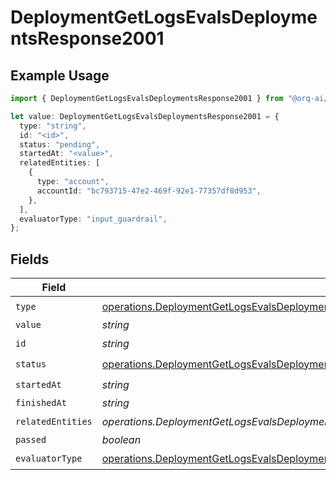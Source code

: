 # DeploymentGetLogsEvalsDeploymentsResponse2001

## Example Usage

```typescript
import { DeploymentGetLogsEvalsDeploymentsResponse2001 } from "@orq-ai/node/models/operations";

let value: DeploymentGetLogsEvalsDeploymentsResponse2001 = {
  type: "string",
  id: "<id>",
  status: "pending",
  startedAt: "<value>",
  relatedEntities: [
    {
      type: "account",
      accountId: "bc793715-47e2-469f-92e1-77357df8d953",
    },
  ],
  evaluatorType: "input_guardrail",
};
```

## Fields

| Field                                                                                                                                                                                                                        | Type                                                                                                                                                                                                                         | Required                                                                                                                                                                                                                     | Description                                                                                                                                                                                                                  |
| ---------------------------------------------------------------------------------------------------------------------------------------------------------------------------------------------------------------------------- | ---------------------------------------------------------------------------------------------------------------------------------------------------------------------------------------------------------------------------- | ---------------------------------------------------------------------------------------------------------------------------------------------------------------------------------------------------------------------------- | ---------------------------------------------------------------------------------------------------------------------------------------------------------------------------------------------------------------------------- |
| `type`                                                                                                                                                                                                                       | [operations.DeploymentGetLogsEvalsDeploymentsResponse200ApplicationJSONResponseBodyData5Type](../../models/operations/deploymentgetlogsevalsdeploymentsresponse200applicationjsonresponsebodydata5type.md)                   | :heavy_check_mark:                                                                                                                                                                                                           | N/A                                                                                                                                                                                                                          |
| `value`                                                                                                                                                                                                                      | *string*                                                                                                                                                                                                                     | :heavy_minus_sign:                                                                                                                                                                                                           | N/A                                                                                                                                                                                                                          |
| `id`                                                                                                                                                                                                                         | *string*                                                                                                                                                                                                                     | :heavy_check_mark:                                                                                                                                                                                                           | N/A                                                                                                                                                                                                                          |
| `status`                                                                                                                                                                                                                     | [operations.DeploymentGetLogsEvalsDeploymentsResponse200ApplicationJSONResponseBodyData5Status](../../models/operations/deploymentgetlogsevalsdeploymentsresponse200applicationjsonresponsebodydata5status.md)               | :heavy_check_mark:                                                                                                                                                                                                           | N/A                                                                                                                                                                                                                          |
| `startedAt`                                                                                                                                                                                                                  | *string*                                                                                                                                                                                                                     | :heavy_check_mark:                                                                                                                                                                                                           | N/A                                                                                                                                                                                                                          |
| `finishedAt`                                                                                                                                                                                                                 | *string*                                                                                                                                                                                                                     | :heavy_minus_sign:                                                                                                                                                                                                           | N/A                                                                                                                                                                                                                          |
| `relatedEntities`                                                                                                                                                                                                            | *operations.DeploymentGetLogsEvalsDeploymentsResponse200ApplicationJSONResponseBodyData5RelatedEntities*[]                                                                                                                   | :heavy_check_mark:                                                                                                                                                                                                           | N/A                                                                                                                                                                                                                          |
| `passed`                                                                                                                                                                                                                     | *boolean*                                                                                                                                                                                                                    | :heavy_minus_sign:                                                                                                                                                                                                           | N/A                                                                                                                                                                                                                          |
| `evaluatorType`                                                                                                                                                                                                              | [operations.DeploymentGetLogsEvalsDeploymentsResponse200ApplicationJSONResponseBodyData5EvaluatorType](../../models/operations/deploymentgetlogsevalsdeploymentsresponse200applicationjsonresponsebodydata5evaluatortype.md) | :heavy_check_mark:                                                                                                                                                                                                           | N/A                                                                                                                                                                                                                          |